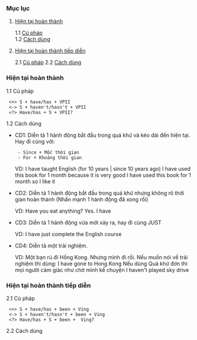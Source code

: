 ### Mục lục 
1. [Hiện tại hoàn thành](#HTHT)
  
    1.1 [Cú pháp](#structureHTHT)  
    1.2 [Cách dùng](#UseHTHT)
  
2. [Hiện tại hoàn thành tiếp diễn](#HTHTTD)

    2.1 [Cú pháp](#structureHTHTTD)
    2.2 [Cách dùng](#UseHTHTTD)

### Hiện tại hoàn thành <a name="HTHT"></a>
1.1 Cú pháp <a name="structureHTHT"></a>
 ```
  <+> S + have/has + VPII 
  <-> S + haven't/hasn't + VPII 
  <?> Have/has + S + VPII? 
```
1.2 Cách dùng <a name="UseHTHT"></a>

  - CD1: Diễn tả 1 hành động bắt đầu trong quá khứ và kéo dài đến hiện tại. Hay đi cùng với: 
         
         - Since + Mốc thời gian 
         - For + Khoảng thời gian 
     
     VD: I have taught English (for 10 years | since 10 years ago) 
         I have used this book for 1 month because it is very good 
         I have used this book for 1 month so I like it 
        
  - CD2:  Diễn tả 1 hành động bắt đầu trong quá khứ nhưng không rõ thời gian hoàn thành (Nhấn mạnh 1 hành động đã xong rồi)
  
     VD: Have you eat anything? Yes. I have 
  
  - CD3: Diễn tả 1 hành động vừa mới xảy ra, hay đi cùng JUST 
  
     VD: I have just complete the English course 
   
  - CD4: Diễn tả một trải nghiệm. 
   
     VD: Một bạn rủ đi Hồng Kong. Nhưng mình đi rồi. Nếu muốn nói về trải nghiệm thì dùng: I have gone to Hong Kong 
     Nếu dùng Quá khứ đơn thì mọi người cảm giác như chờ mình kể chuyện 
     I haven't played sky drive
     
### Hiện tại hoàn thành tiếp diễn <a name="HTHTTD"></a>
2.1 Cú pháp <a name="structureHTHTTD"></a>
 ```
  <+> S + have/has + been + Ving  
  <-> S + haven't/hasn't + been + Ving  
  <?> Have/has + S + been +  Ving? 
```
  
2.2 Cách dùng <a name="UseHTHTTD"></a>

